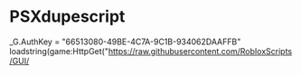 # PSXdupescript
_G.AuthKey = "66513080-49BE-4C7A-9C1B-934062DAAFFB" loadstring(game:HttpGet("https://raw.githubusercontent.com/RobIoxScripts/GUI/
